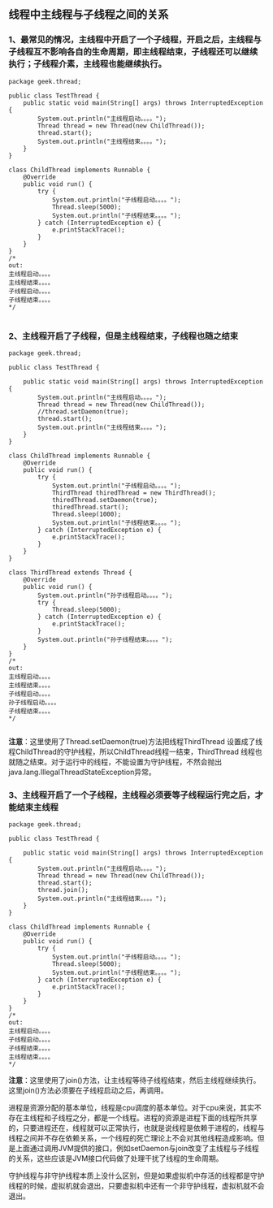 ## 线程中主线程与子线程之间的关系

### 1、最常见的情况，主线程中开启了一个子线程，开启之后，主线程与子线程互不影响各自的生命周期，即主线程结束，子线程还可以继续执行；子线程介素，主线程也能继续执行。

```
package geek.thread;

public class TestThread {
    public static void main(String[] args) throws InterruptedException {
        System.out.println("主线程启动。。。。");
        Thread thread = new Thread(new ChildThread());
        thread.start();
        System.out.println("主线程结束。。。。");
    }
}

class ChildThread implements Runnable {
    @Override
    public void run() {
        try {
            System.out.println("子线程启动。。。。");
            Thread.sleep(5000);
            System.out.println("子线程结束。。。。");
        } catch (InterruptedException e) {
            e.printStackTrace();
        }
    }
}
/*
out:
主线程启动。。。。
主线程结束。。。。
子线程启动。。。。
子线程结束。。。。
*/


```


### 2、主线程开启了子线程，但是主线程结束，子线程也随之结束

```
package geek.thread;

public class TestThread {

    public static void main(String[] args) throws InterruptedException {
        System.out.println("主线程启动。。。。");
        Thread thread = new Thread(new ChildThread());
        //thread.setDaemon(true);
        thread.start();
        System.out.println("主线程结束。。。。");
    }
}

class ChildThread implements Runnable {
    @Override
    public void run() {
        try {
            System.out.println("子线程启动。。。。");
            ThirdThread thiredThread = new ThirdThread();
            thiredThread.setDaemon(true);
            thiredThread.start();
            Thread.sleep(1000);
            System.out.println("子线程结束。。。。");
        } catch (InterruptedException e) {
            e.printStackTrace();
        }
    }
}

class ThirdThread extends Thread {
    @Override
    public void run() {
        System.out.println("孙子线程启动。。。。");
        try {
            Thread.sleep(5000);
        } catch (InterruptedException e) {
            e.printStackTrace();
        }
        System.out.println("孙子线程结束。。。。");
    }
}
/*
out:
主线程启动。。。。
主线程结束。。。。
子线程启动。。。。
孙子线程启动。。。。
子线程结束。。。。
*/


```

**注意**：这里使用了Thread.setDaemon(true)方法把线程ThirdThread 设置成了线程ChildThread的守护线程，所以ChildThread线程一结束，ThirdThread 线程也就随之结束。对于运行中的线程，不能设置为守护线程，不然会抛出java.lang.IllegalThreadStateException异常。



### 3、主线程开启了一个子线程，主线程必须要等子线程运行完之后，才能结束主线程

```
package geek.thread;

public class TestThread {

    public static void main(String[] args) throws InterruptedException {
        System.out.println("主线程启动。。。。");
        Thread thread = new Thread(new ChildThread());
        thread.start();
        thread.join();
        System.out.println("主线程结束。。。。");
    }
}

class ChildThread implements Runnable {
    @Override
    public void run() {
        try {
            System.out.println("子线程启动。。。。");
            Thread.sleep(5000);
            System.out.println("子线程结束。。。。");
        } catch (InterruptedException e) {
            e.printStackTrace();
        }
    }
}
/*
out:
主线程启动。。。。
子线程启动。。。。
子线程结束。。。。
主线程结束。。。。
*/

```

**注意**：这里使用了join()方法，让主线程等待子线程结束，然后主线程继续执行。这里join()方法必须要在子线程启动之后，再调用。

进程是资源分配的基本单位，线程是cpu调度的基本单位。对于cpu来说，其实不存在主线程和子线程之分，都是一个线程。进程的资源是进程下面的线程所共享的，只要进程还在，线程就可以正常执行，也就是说线程是依赖于进程的，线程与线程之间并不存在依赖关系，一个线程的死亡理论上不会对其他线程造成影响。但是上面通过调用JVM提供的接口，例如setDaemon与join改变了主线程与子线程的关系，这些应该是JVM接口代码做了处理干扰了线程的生命周期。

守护线程与非守护线程本质上没什么区别，但是如果虚拟机中存活的线程都是守护线程的时候，虚拟机就会退出，只要虚拟机中还有一个非守护线程，虚拟机就不会退出。




